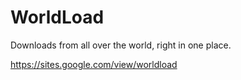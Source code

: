# WorldLoad

Downloads from all over the world, right in one place.

https://sites.google.com/view/worldload
